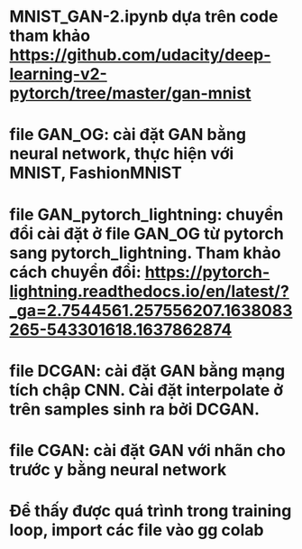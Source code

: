 # MNIST_GAN-2.ipynb dựa trên code tham khảo https://github.com/udacity/deep-learning-v2-pytorch/tree/master/gan-mnist
# file GAN_OG: cài đặt GAN bằng neural network, thực hiện với MNIST, FashionMNIST
# file GAN_pytorch_lightning: chuyển đổi cài đặt ở file GAN_OG từ pytorch sang pytorch_lightning. Tham khảo cách chuyển đổi: https://pytorch-lightning.readthedocs.io/en/latest/?_ga=2.7544561.257556207.1638083265-543301618.1637862874
# file DCGAN: cài đặt GAN bằng mạng tích chập CNN. Cài đặt interpolate ở trên samples sinh ra bởi DCGAN.
# file CGAN: cài đặt GAN với nhãn cho trước y bằng neural network

# Để thấy được quá trình trong training loop, import các file vào gg colab
